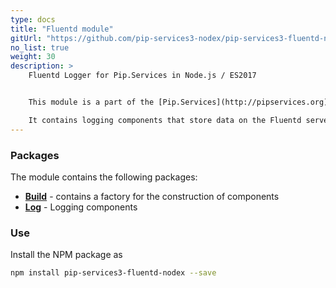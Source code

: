```yaml
---
type: docs
title: "Fluentd module"
gitUrl: "https://github.com/pip-services3-nodex/pip-services3-fluentd-nodex"
no_list: true
weight: 30
description: > 
    Fluentd Logger for Pip.Services in Node.js / ES2017


    This module is a part of the [Pip.Services](http://pipservices.org) polyglot microservices toolkit.

    It contains logging components that store data on the Fluentd server.
---
```



### Packages

The module contains the following packages:

- [**Build**](build) - contains a factory for the construction of components 
- [**Log**](log) - Logging components


### Use

Install the NPM package as
```bash
npm install pip-services3-fluentd-nodex --save
```
